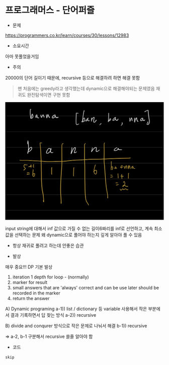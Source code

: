 # 프로그래머스 - 단어퍼즐

- 문제

https://programmers.co.kr/learn/courses/30/lessons/12983

- 소요시간

아마 못풀었을거임

- 주의

20000의 단어 길이기 때문에, recursive 등으로 해결하려 하면 해결 못함
> 맨 처음에는 greedy라고 생각했는데 dynamic으로 해결해야되는 문제였음
> 재귀도 완전탐색이면 구현 못함 

![%E1%84%91%E1%85%B3%E1%84%85%E1%85%A9%E1%84%80%E1%85%B3%E1%84%85%E1%85%A2%E1%84%86%E1%85%A5%E1%84%89%E1%85%B3%20-%20%E1%84%83%E1%85%A1%E1%86%AB%E1%84%8B%E1%85%A5%E1%84%91%E1%85%A5%E1%84%8C%E1%85%B3%E1%86%AF%2051624ed8dc344517881d745e3509d9de/Untitled.png](%E1%84%91%E1%85%B3%E1%84%85%E1%85%A9%E1%84%80%E1%85%B3%E1%84%85%E1%85%A2%E1%84%86%E1%85%A5%E1%84%89%E1%85%B3%20-%20%E1%84%83%E1%85%A1%E1%86%AB%E1%84%8B%E1%85%A5%E1%84%91%E1%85%A5%E1%84%8C%E1%85%B3%E1%86%AF%2051624ed8dc344517881d745e3509d9de/Untitled.png)

input string에 대해서 inf 값으로
가질 수 없는 길이6짜리를 inf로 선언하고,
계속 최소값을 선택하는 문제
왜 dynamic으로 풀어야 하는지 깊게 알아야 풀 수 있음
+ 항상 재귀로 풀려고 하는데 안좋은 습관

- 발상

매우 중요!!!
DP 기본 발상
1) iteration 1 depth for loop - (normally)
2) marker for result
3) small answers that are 'always' correct and can be use later should be recorded in the marker
4) return the answer

A) Dynamic programing
a-1)) list / dictionary 등 variable 사용해서 작은 부분에서 결과 기록하면서 답 찾는 방식
a-2)) recursive

B) divide and conqurer 방식으로 작은 문제로 나눠서 해결
b-1)) recursive

⇒ a-2, b-1 구분해서 recursive 쓸줄 알아야 함 

- 코드

```python
skip
```